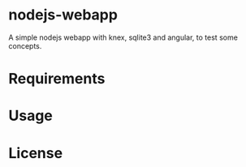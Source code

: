 # nodejs-webapp
A simple nodejs webapp with knex, sqlite3 and angular, to test some concepts.

# Requirements

# Usage

# License
